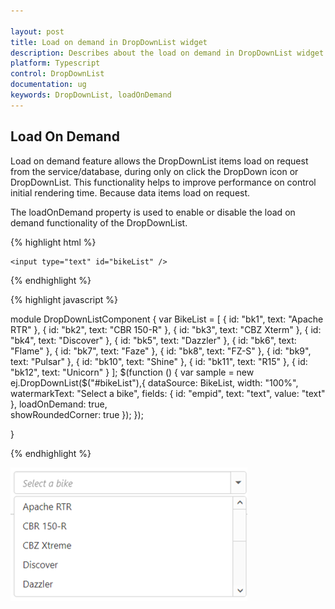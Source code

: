 ```yaml
---

layout: post
title: Load on demand in DropDownList widget 
description: Describes about the load on demand in DropDownList widget 
platform: Typescript
control: DropDownList
documentation: ug
keywords: DropDownList, loadOnDemand
---
```


## Load On Demand

Load on demand feature allows the DropDownList items load on request from the service/database, during only on click the DropDown icon or DropDownList. This functionality helps to improve performance on control initial rendering time. Because data items load on request. 

The loadOnDemand property is used to enable or disable the load on demand functionality of the DropDownList.

{% highlight html %}

    <input type="text" id="bikeList" />
   
{% endhighlight %}

{% highlight javascript %}

module DropDownListComponent {
    var BikeList = [
        { id: "bk1", text: "Apache RTR" }, { id: "bk2", text: "CBR 150-R" }, { id: "bk3", text: "CBZ Xterm" },
        { id: "bk4", text: "Discover" }, { id: "bk5", text: "Dazzler" }, { id: "bk6", text: "Flame" },
        { id: "bk7", text: "Faze" }, { id: "bk8", text: "FZ-S" }, { id: "bk9", text: "Pulsar" },
        { id: "bk10", text: "Shine" }, { id: "bk11", text: "R15" }, { id: "bk12", text: "Unicorn" }
    ];
    $(function () {
        var sample = new ej.DropDownList($("#bikeList"),{
            dataSource: BikeList,
            width: "100%",
            watermarkText: "Select a bike",
            fields: { id: "empid", text: "text", value: "text" },
            loadOnDemand: true,  
            showRoundedCorner: true
        });
    });

}
       

{% endhighlight %}

![](LoadOnDemand_images/loadondemand.png)